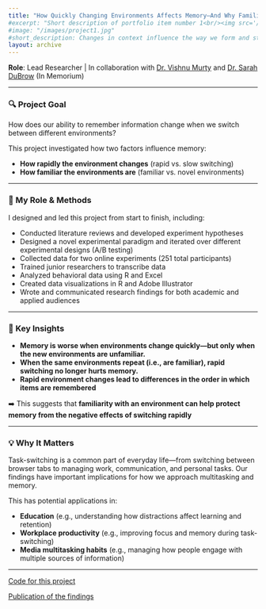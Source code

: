 ```yaml
---
title: "How Quickly Changing Environments Affects Memory—And Why Familiarity Helps"
#excerpt: "Short description of portfolio item number 1<br/><img src='/images/500x300.png'>"
#image: "/images/project1.jpg"
#short_description: Changes in context influence the way we form and structure memories. Yet, little is known about how qualitatively different types of context switches shape memory organization. These studies demonstrate that how often the context changes and the level of familiarity with the context influences the structure and organization of memory.
layout: archive
---
```


**Role**: Lead Researcher | In collaboration with [Dr. Vishnu Murty](https://www.adaptivememorylab.com/) and [Dr. Sarah DuBrow](https://www.dubrowlab.org/) (In Memorium) 


---

### 🔍 Project Goal  
How does our ability to remember information change when we switch between different environments?

This project investigated how two factors influence memory:  
- **How rapidly the environment changes** (rapid vs. slow switching)  
- **How familiar the environments are** (familiar vs. novel environments)

---

### 🧪 My Role & Methods  
I designed and led this project from start to finish, including:

- Conducted literature reviews and developed experiment hypotheses
- Designed a novel experimental paradigm and iterated over different experimental designs (A/B testing)
- Collected data for two online experiments (251 total participants)
- Trained junior researchers to transcribe data 
- Analyzed behavioral data using R and Excel
- Created data visualizations in R and Adobe Illustrator 
- Wrote and communicated research findings for both academic and applied audiences

---


### 🧠 Key Insights  
- **Memory is worse when environments change quickly—but only when the new environments are unfamiliar.**  
- **When the same environments repeat (i.e., are familiar), rapid switching no longer hurts memory.**  
- **Rapid environment changes lead to differences in the order in which items are remembered**

➡️ This suggests that **familiarity with an environment can help protect memory from the negative effects of switching rapidly**

---
### 💡 Why It Matters  
Task-switching is a common part of everyday life—from switching between browser tabs to managing work, communication, and personal tasks. Our findings have important implications for how we approach multitasking and memory.

This has potential applications in:
- **Education** (e.g., understanding how distractions affect learning and retention)
- **Workplace productivity** (e.g., improving focus and memory during task-switching)
- **Media multitasking habits** (e.g., managing how people engage with multiple sources of information)

---

<div class="buttons">
  <!-- GitHub Button -->
  <a href="https://github.com/lindsay-rait/paper-context-switchfreq" class="btn btn-github" target="_blank">Code for this project</a>
  
  
  <!-- Publication Button -->
  <a href="http://lindsay-rait.github.io/files/pbr_2023.pdf" class="btn btn-publication" target="_blank">Publication of the findings</a>
</div>

